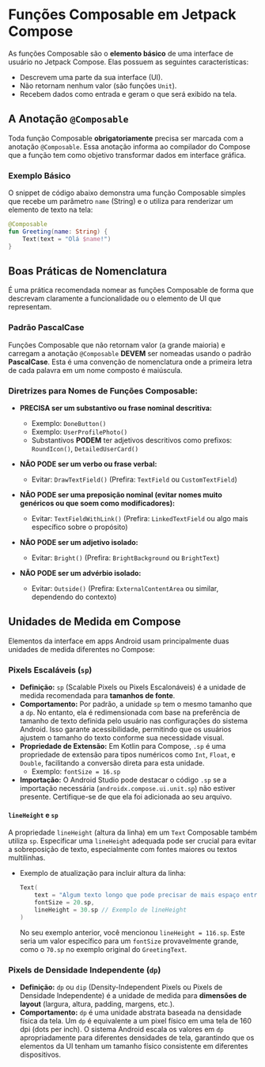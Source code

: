 # Funções Composable em Jetpack Compose

As funções Composable são o **elemento básico** de uma interface de usuário no Jetpack Compose. Elas possuem as seguintes características:

* Descrevem uma parte da sua interface (UI).
* Não retornam nenhum valor (são funções `Unit`).
* Recebem dados como entrada e geram o que será exibido na tela.

## A Anotação `@Composable`

Toda função Composable **obrigatoriamente** precisa ser marcada com a anotação `@Composable`. Essa anotação informa ao compilador do Compose que a função tem como objetivo transformar dados em interface gráfica.

### Exemplo Básico

O snippet de código abaixo demonstra uma função Composable simples que recebe um parâmetro `name` (String) e o utiliza para renderizar um elemento de texto na tela:

```kotlin
@Composable
fun Greeting(name: String) {
    Text(text = "Olá $name!")
}
```

## Boas Práticas de Nomenclatura

É uma prática recomendada nomear as funções Composable de forma que descrevam claramente a funcionalidade ou o elemento de UI que representam.

### Padrão PascalCase

Funções Composable que não retornam valor (a grande maioria) e carregam a anotação `@Composable` **DEVEM** ser nomeadas usando o padrão **PascalCase**. Esta é uma convenção de nomenclatura onde a primeira letra de cada palavra em um nome composto é maiúscula.

### Diretrizes para Nomes de Funções Composable:

* **PRECISA ser um substantivo ou frase nominal descritiva:**
    * Exemplo: `DoneButton()`
    * Exemplo: `UserProfilePhoto()`
    * Substantivos **PODEM** ter adjetivos descritivos como prefixos: `RoundIcon()`, `DetailedUserCard()`

* **NÃO PODE ser um verbo ou frase verbal:**
    * Evitar: `DrawTextField()` (Prefira: `TextField` ou `CustomTextField`)

* **NÃO PODE ser uma preposição nominal (evitar nomes muito genéricos ou que soem como modificadores):**
    * Evitar: `TextFieldWithLink()` (Prefira: `LinkedTextField` ou algo mais específico sobre o propósito)

* **NÃO PODE ser um adjetivo isolado:**
    * Evitar: `Bright()` (Prefira: `BrightBackground` ou `BrightText`)

* **NÃO PODE ser um advérbio isolado:**
    * Evitar: `Outside()` (Prefira: `ExternalContentArea` ou similar, dependendo do contexto)

## Unidades de Medida em Compose

Elementos da interface em apps Android usam principalmente duas unidades de medida diferentes no Compose:

### Pixels Escaláveis (`sp`)

* **Definição:** `sp` (Scalable Pixels ou Pixels Escalonáveis) é a unidade de medida recomendada para **tamanhos de fonte**.
* **Comportamento:** Por padrão, a unidade `sp` tem o mesmo tamanho que a `dp`. No entanto, ela é redimensionada com base na preferência de tamanho de texto definida pelo usuário nas configurações do sistema Android. Isso garante acessibilidade, permitindo que os usuários ajustem o tamanho do texto conforme sua necessidade visual.
* **Propriedade de Extensão:** Em Kotlin para Compose, `.sp` é uma propriedade de extensão para tipos numéricos como `Int`, `Float`, e `Double`, facilitando a conversão direta para esta unidade.
    * Exemplo: `fontSize = 16.sp`
* **Importação:** O Android Studio pode destacar o código `.sp` se a importação necessária (`androidx.compose.ui.unit.sp`) não estiver presente. Certifique-se de que ela foi adicionada ao seu arquivo.

#### `lineHeight` e `sp`

A propriedade `lineHeight` (altura da linha) em um `Text` Composable também utiliza `sp`. Especificar uma `lineHeight` adequada pode ser crucial para evitar a sobreposição de texto, especialmente com fontes maiores ou textos multilinhas.

* Exemplo de atualização para incluir altura da linha:
    ```kotlin
    Text(
        text = "Algum texto longo que pode precisar de mais espaço entre as linhas.",
        fontSize = 20.sp,
        lineHeight = 30.sp // Exemplo de lineHeight
    )
    ```
    No seu exemplo anterior, você mencionou `lineHeight = 116.sp`. Este seria um valor específico para um `fontSize` provavelmente grande, como o `70.sp` no exemplo original do `GreetingText`.

### Pixels de Densidade Independente (`dp`)

* **Definição:** `dp` ou `dip` (Density-Independent Pixels ou Pixels de Densidade Independente) é a unidade de medida para **dimensões de layout** (largura, altura, padding, margens, etc.).
* **Comportamento:** `dp` é uma unidade abstrata baseada na densidade física da tela. Um `dp` é equivalente a um pixel físico em uma tela de 160 dpi (dots per inch). O sistema Android escala os valores em `dp` apropriadamente para diferentes densidades de tela, garantindo que os elementos da UI tenham um tamanho físico consistente em diferentes dispositivos.
